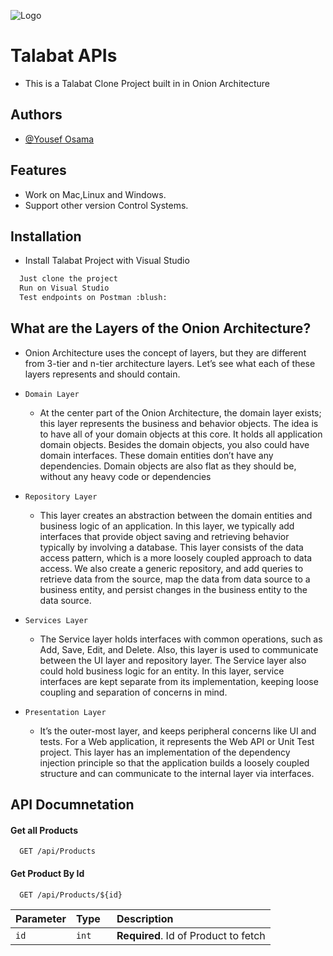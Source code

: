 ![Logo](https://images.wuzzuf-data.net/files/company_logo/Otlob-Egypt-7940-1599059524-og.png)


# Talabat APIs

 - This is a Talabat Clone Project built in in Onion Architecture



## Authors

- [@Yousef Osama](https://www.linkedin.com/in/yousef-osama-120033216/)


## Features

- Work on Mac,Linux and Windows.
- Support other version Control Systems.


## Installation

- Install Talabat Project with Visual Studio

```bash
  Just clone the project
  Run on Visual Studio
  Test endpoints on Postman :blush: 
```
    

## What are the Layers of the Onion Architecture?
 - Onion Architecture uses the concept of layers, but they are different from 3-tier and n-tier architecture layers. Let’s see what each of these layers represents and should contain.


 - `Domain Layer`
   - At the center part of the Onion Architecture, the domain layer exists; this layer represents the business and behavior objects. The idea is to have all of your domain objects at this core. It holds all application domain objects. Besides the domain objects, you also could have domain interfaces. These domain entities don’t have any dependencies. Domain objects are also flat as they should be, without any heavy code or dependencies
 - `Repository Layer`
   - This layer creates an abstraction between the domain entities and business logic of an application. In this layer, we typically add interfaces that provide object saving and retrieving behavior typically by involving a database. This layer consists of the data access pattern, which is a more loosely coupled approach to data access. We also create a generic repository, and add queries to retrieve data from the source, map the data from data source to a business entity, and persist changes in the business entity to the data source.
 - `Services Layer`
   - The Service layer holds interfaces with common operations, such as Add, Save, Edit, and Delete. Also, this layer is used to communicate between the UI layer and repository layer. The Service layer also could hold business logic for an entity. In this layer, service interfaces are kept separate from its implementation, keeping loose coupling and separation of concerns in mind.
- `Presentation Layer`
   - It’s the outer-most layer, and keeps peripheral concerns like UI and tests. For a Web application, it represents the Web API or Unit Test project. This layer has an implementation of the dependency injection principle so that the application builds a loosely coupled structure and can communicate to the internal layer via interfaces.

## API Documnetation

#### Get all Products

```
  GET /api/Products
```



#### Get Product By Id

```
  GET /api/Products/${id}
```

| Parameter | Type     | Description                       |
| :-------- | :------- | :-------------------------------- |
| `id`      | `int   ` | **Required**. Id of Product to fetch |
